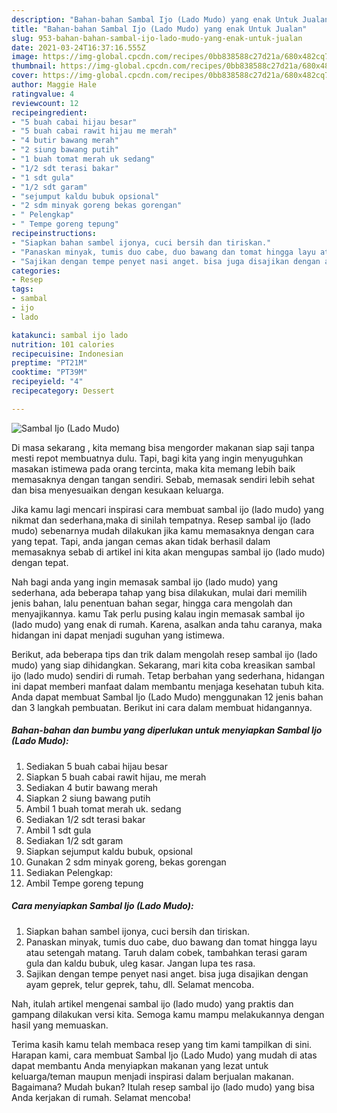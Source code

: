 ```yaml
---
description: "Bahan-bahan Sambal Ijo (Lado Mudo) yang enak Untuk Jualan"
title: "Bahan-bahan Sambal Ijo (Lado Mudo) yang enak Untuk Jualan"
slug: 953-bahan-bahan-sambal-ijo-lado-mudo-yang-enak-untuk-jualan
date: 2021-03-24T16:37:16.555Z
image: https://img-global.cpcdn.com/recipes/0bb838588c27d21a/680x482cq70/sambal-ijo-lado-mudo-foto-resep-utama.jpg
thumbnail: https://img-global.cpcdn.com/recipes/0bb838588c27d21a/680x482cq70/sambal-ijo-lado-mudo-foto-resep-utama.jpg
cover: https://img-global.cpcdn.com/recipes/0bb838588c27d21a/680x482cq70/sambal-ijo-lado-mudo-foto-resep-utama.jpg
author: Maggie Hale
ratingvalue: 4
reviewcount: 12
recipeingredient:
- "5 buah cabai hijau besar"
- "5 buah cabai rawit hijau me merah"
- "4 butir bawang merah"
- "2 siung bawang putih"
- "1 buah tomat merah uk sedang"
- "1/2 sdt terasi bakar"
- "1 sdt gula"
- "1/2 sdt garam"
- "sejumput kaldu bubuk opsional"
- "2 sdm minyak goreng bekas gorengan"
- " Pelengkap"
- " Tempe goreng tepung"
recipeinstructions:
- "Siapkan bahan sambel ijonya, cuci bersih dan tiriskan."
- "Panaskan minyak, tumis duo cabe, duo bawang dan tomat hingga layu atau setengah matang. Taruh dalam cobek, tambahkan terasi garam gula dan kaldu bubuk, uleg kasar. Jangan lupa tes rasa."
- "Sajikan dengan tempe penyet nasi anget. bisa juga disajikan dengan ayam geprek, telur geprek, tahu, dll. Selamat mencoba."
categories:
- Resep
tags:
- sambal
- ijo
- lado

katakunci: sambal ijo lado 
nutrition: 101 calories
recipecuisine: Indonesian
preptime: "PT21M"
cooktime: "PT39M"
recipeyield: "4"
recipecategory: Dessert

---
```



![Sambal Ijo (Lado Mudo)](https://img-global.cpcdn.com/recipes/0bb838588c27d21a/680x482cq70/sambal-ijo-lado-mudo-foto-resep-utama.jpg)

Di masa  sekarang , kita memang bisa mengorder makanan siap saji tanpa mesti repot membuatnya dulu. Tapi, bagi kita yang ingin menyuguhkan masakan istimewa pada orang tercinta, maka kita memang lebih baik memasaknya dengan tangan sendiri. Sebab, memasak sendiri lebih sehat dan bisa menyesuaikan dengan kesukaan keluarga.

Jika kamu lagi mencari inspirasi cara membuat sambal ijo (lado mudo) yang nikmat dan sederhana,maka di sinilah tempatnya. Resep sambal ijo (lado mudo)  sebenarnya mudah dilakukan jika kamu memasaknya dengan cara yang tepat. Tapi, anda jangan cemas akan tidak berhasil dalam memasaknya 
sebab di artikel ini kita akan mengupas sambal ijo (lado mudo) dengan tepat.  



Nah bagi anda yang ingin memasak sambal ijo (lado mudo) yang sederhana, ada beberapa tahap yang bisa dilakukan, mulai dari memilih jenis bahan, lalu penentuan bahan segar, hingga cara mengolah dan menyajikannya. kamu Tak perlu pusing kalau ingin memasak sambal ijo (lado mudo) yang enak di rumah. Karena, asalkan anda  tahu caranya, maka hidangan ini dapat menjadi suguhan yang istimewa.

Berikut, ada beberapa tips dan trik dalam mengolah resep sambal ijo (lado mudo) yang siap dihidangkan. Sekarang, mari kita coba kreasikan sambal ijo (lado mudo) sendiri di rumah. Tetap berbahan yang sederhana, hidangan ini dapat memberi manfaat dalam membantu menjaga kesehatan tubuh kita. Anda dapat membuat Sambal Ijo (Lado Mudo) menggunakan 12 jenis bahan dan 3 langkah pembuatan. Berikut ini cara dalam membuat hidangannya.

<!--inarticleads1-->

##### Bahan-bahan dan bumbu yang diperlukan untuk menyiapkan Sambal Ijo (Lado Mudo):

1. Sediakan 5 buah cabai hijau besar
1. Siapkan 5 buah cabai rawit hijau, me merah
1. Sediakan 4 butir bawang merah
1. Siapkan 2 siung bawang putih
1. Ambil 1 buah tomat merah uk. sedang
1. Sediakan 1/2 sdt terasi bakar
1. Ambil 1 sdt gula
1. Sediakan 1/2 sdt garam
1. Siapkan sejumput kaldu bubuk, opsional
1. Gunakan 2 sdm minyak goreng, bekas gorengan
1. Sediakan  Pelengkap:
1. Ambil  Tempe goreng tepung




<!--inarticleads2-->

##### Cara menyiapkan Sambal Ijo (Lado Mudo):

1. Siapkan bahan sambel ijonya, cuci bersih dan tiriskan.
1. Panaskan minyak, tumis duo cabe, duo bawang dan tomat hingga layu atau setengah matang. Taruh dalam cobek, tambahkan terasi garam gula dan kaldu bubuk, uleg kasar. Jangan lupa tes rasa.
1. Sajikan dengan tempe penyet nasi anget. bisa juga disajikan dengan ayam geprek, telur geprek, tahu, dll. Selamat mencoba.




Nah, itulah artikel mengenai  sambal ijo (lado mudo)  yang praktis dan gampang dilakukan versi kita. Semoga kamu mampu melakukannya dengan hasil yang memuaskan. 

Terima kasih kamu telah membaca resep yang tim kami tampilkan di sini. Harapan kami, cara membuat  Sambal Ijo (Lado Mudo) yang mudah di atas dapat membantu Anda menyiapkan makanan yang lezat untuk keluarga/teman maupun menjadi inspirasi dalam berjualan makanan. Bagaimana? Mudah bukan? Itulah resep sambal ijo (lado mudo) yang bisa Anda kerjakan di rumah. Selamat mencoba!

